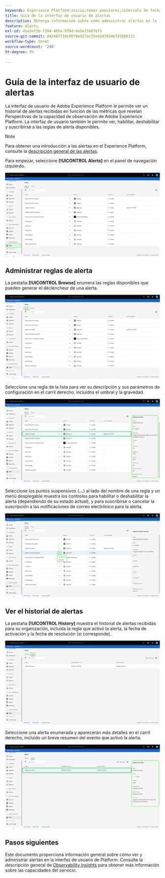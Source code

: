```yaml
---
keywords: Experience Platform;inicio;temas populares;intervalo de fechas
title: Guía de la interfaz de usuario de alertas
description: Obtenga información sobre cómo administrar alertas en la interfaz de usuario del Experience Platform.
feature: Alerts
exl-id: 4ba3ef2b-7394-405e-979d-0e5e1fe676f3
source-git-commit: d82487f34c0879ed27ac55e42d70346f45806131
workflow-type: tm+mt
source-wordcount: '240'
ht-degree: 0%

---
```


# Guía de la interfaz de usuario de alertas

La interfaz de usuario de Adobe Experience Platform le permite ver un historial de alertas recibidas en función de las métricas que revelan Perspectivas de la capacidad de observación de Adobe Experience Platform. La interfaz de usuario también le permite ver, habilitar, deshabilitar y suscribirse a las reglas de alerta disponibles.

>[!NOTE]
>
>Para obtener una introducción a las alertas en el Experience Platform, consulte la [descripción general de las alertas](./overview.md).

Para empezar, seleccione **[!UICONTROL Alerts]** en el panel de navegación izquierdo.

![](../images/alerts/ui/workspace.png)

## Administrar reglas de alerta

La pestaña **[!UICONTROL Browse]** enumera las reglas disponibles que pueden generar el déclencheur de una alerta.

![](../images/alerts/ui/rules.png)

Seleccione una regla de la lista para ver su descripción y sus parámetros de configuración en el carril derecho, incluidos el umbral y la gravedad.

![](../images/alerts/ui/rule-details.png)

Seleccione los puntos suspensivos (**...**) al lado del nombre de una regla y un menú desplegable muestra los controles para habilitar o deshabilitar la alerta (dependiendo de su estado actual), y para suscribirse o cancelar la suscripción a las notificaciones de correo electrónico para la alerta.

![](../images/alerts/ui/disable-subscribe.png)

## Ver el historial de alertas

La pestaña **[!UICONTROL History]** muestra el historial de alertas recibidas para su organización, incluida la regla que activó la alerta, la fecha de activación y la fecha de resolución (si corresponde).

![](../images/alerts/ui/history.png)

Seleccione una alerta enumerada y aparecerán más detalles en el carril derecho, incluido un breve resumen del evento que activó la alerta.

![](../images/alerts/ui/history-details.png)

## Pasos siguientes

Este documento proporciona información general sobre cómo ver y administrar alertas en la interfaz de usuario de Platform. Consulte la descripción general de [Observability Insights](../home.md) para obtener más información sobre las capacidades del servicio.
